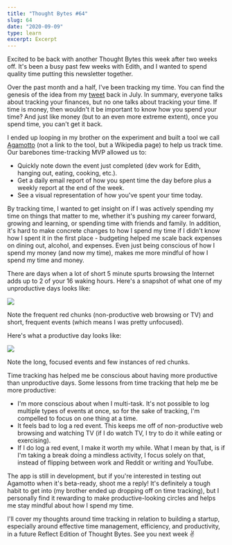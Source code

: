 ```yaml
---
title: "Thought Bytes #64"
slug: 64
date: "2020-09-09"
type: learn
excerpt: Excerpt
---
```

Excited to be back with another Thought Bytes this week after two weeks off. It's been a busy past few weeks with Edith, and I wanted to spend quality time putting this newsletter together.

Over the past month and a half, I've been tracking my time. You can find the genesis of the idea from my [tweet](https://twitter.com/kevarifin/status/1285799581725470720) back in July. In summary, everyone talks about tracking your finances, but no one talks about tracking your time. If time is money, then wouldn't it be important to know how you spend your time? And just like money (but to an even more extreme extent), once you spend time, you can't get it back.

I ended up looping in my brother on the experiment and built a tool we call [Agamotto](https://marvelcinematicuniverse.fandom.com/wiki/Eye_of_Agamotto) (not a link to the tool, but a Wikipedia page) to help us track time. Our barebones time-tracking MVP allowed us to:

- Quickly note down the event just completed (dev work for Edith, hanging out, eating, cooking, etc.).
- Get a daily email report of how you spent time the day before plus a weekly report at the end of the week.
- See a visual representation of how you've spent your time today.

By tracking time, I wanted to get insight on if I was actively spending my time on things that matter to me, whether it's pushing my career forward, growing and learning, or spending time with friends and family. In addition, it's hard to make concrete changes to how I spend my time if I didn't know how I spent it in the first place - budgeting helped me scale back expenses on dining out, alcohol, and expenses. Even just being conscious of how I spend my money (and now my time), makes me more mindful of how I spend my time and money.

There are days when a lot of short 5 minute spurts browsing the Internet adds up to 2 of your 16 waking hours. Here's a snapshot of what one of my unproductive days looks like:

![](https://kevinarifin.com/newsletters/64/unproductive.png)

Note the frequent red chunks (non-productive web browsing or TV) and short, frequent events (which means I was pretty unfocused).

Here's what a productive day looks like:

![](https://kevinarifin.com/newsletters/64/productive.png)

Note the long, focused events and few instances of red chunks.

Time tracking has helped me be conscious about having more productive than unproductive days. Some lessons from time tracking that help me be more productive:

- I'm more conscious about when I multi-task. It's not possible to log multiple types of events at once, so for the sake of tracking, I'm compelled to focus on one thing at a time.
- It feels bad to log a red event. This keeps me off of non-productive web browsing and watching TV (if I do watch TV, I try to do it while eating or exercising).
- If I do log a red event, I make it worth my while. What I mean by that, is if I'm taking a break doing a mindless activity, I focus solely on that, instead of flipping between work and Reddit or writing and YouTube.

The app is still in development, but if you're interested in testing out Agamotto when it's beta-ready, shoot me a reply! It's definitely a tough habit to get into (my brother ended up dropping off on time tracking), but I personally find it rewarding to make productive-looking circles and helps me stay mindful about how I spend my time.

I'll cover my thoughts around time tracking in relation to building a startup, especially around effective time management, efficiency, and productivity, in a future Reflect Edition of Thought Bytes. See you next week ✌️